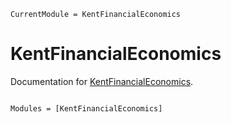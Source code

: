 ```@meta
CurrentModule = KentFinancialEconomics
```

# KentFinancialEconomics

Documentation for [KentFinancialEconomics](https://github.com/alfredjmduncan/KentFinancialEconomics.jl).

```@index
```

```@autodocs
Modules = [KentFinancialEconomics]
```
